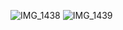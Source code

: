 ![IMG_1438](https://github.com/user-attachments/assets/f7e7f05d-dc8b-4dfd-bd6d-6ee1c0e01a95)
![IMG_1439](https://github.com/user-attachments/assets/2451e090-2315-4fe2-80af-b55464d622a0)
